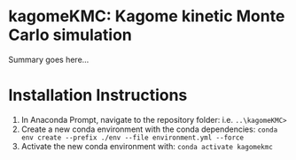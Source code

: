 # kagomeKMC: Kagome kinetic Monte Carlo simulation

Summary goes here...

# Installation Instructions
1. In Anaconda Prompt, navigate to the repository folder: i.e. `..\kagomeKMC>`
2. Create a new conda environment with the conda dependencies: `conda env create --prefix ./env --file environment.yml --force`
3. Activate the new conda environment with: `conda activate kagomekmc`